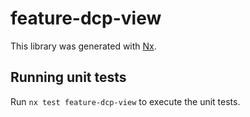 # feature-dcp-view

This library was generated with [Nx](https://nx.dev).

## Running unit tests

Run `nx test feature-dcp-view` to execute the unit tests.
